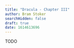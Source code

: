 ```yaml
---
title: "Dracula - Chapter III"
author: Bram Stoker
searchHidden: false
draft: true
date: 1614613696
---
```


TODO